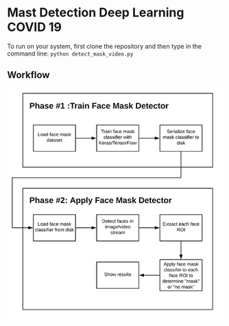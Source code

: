 # Mast Detection Deep Learning COVID 19

To run on your system, first clone the repository and then type in the command line:
</t> ` python detect_mask_video.py `
<br>
## Workflow
<img src="face_mask_detection_phases.png">
